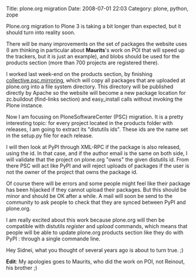 Title: plone.org migration 
Date: 2008-07-01 22:03
Category: plone, python, zope

Plone.org migration to Plone 3 is taking a bit longer than expected, but
it should turn into reality soon.   
  
There will be many improvements on the set of packages the website uses
(I am thinking in particular about **Maurits**'s work on POI that will
speed up the trackers, but it is just an example), and blobs should be
used for the products section (more than 700 projects are registered
there).   
  
I worked last week-end on the products section, by finishing
[collective.psc.mirroring][], which will copy all packages that are
uploaded at plone.org into a file system directory. This directory will
be published directly by Apache so the website will become a new package
location for zc.buildout (find-links section) and easy\_install calls
without invoking the Plone instance.   
  
Now I am focusing on PloneSoftwareCenter (PSC) migration. It is a
pretty interesting topic: for every project located in the products
folder with releases, I am going to extract its "distutils ids". These
ids are the name set in the setup.py file for each release.   
  
I will then look at PyPI through XML-RPC if the package is also
released, using the id. In that case, and if the author email is the
same on both side, I will validate that the project on plone.org "owns"
the given distutils id. From there PSC will act like PyPI and will
reject uploads of packages if the user is not the owner of the project
that owns the package id.   
  
Of course there will be errors and some people might feel like their
package has been hijacked if they cannot upload their packages. But this
should be minor and should be OK after a while. A mail will soon be send
to the community to ask people to check that they are synced between
PyPI and plone.org.   
  
I am really excited about this work because plone.org will then be
compatible with distutils *register* and *upload* commands, which means
that people will be able to update plone.org products section like they
do with PyPI : through a single commande line.   
  
Hey Sidnei, what you thought of several years ago is about to turn
true. ;)   
  
**Edit**: My apologies goes to Maurits, who did the work on POI, not
Reinout, his brother ;)

  [collective.psc.mirroring]: http://pypi.python.org/pypi/collective.psc.mirroring
